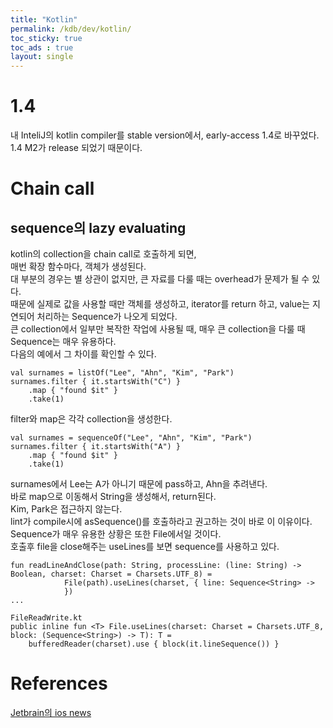 ```yaml
---
title: "Kotlin"
permalink: /kdb/dev/kotlin/
toc_sticky: true
toc_ads : true
layout: single
---
```


# 1.4
내 InteliJ의 kotlin compiler를 stable version에서, early-access 1.4로 바꾸었다.    
1.4 M2가 release 되었기 때문이다.   

# Chain call
## sequence의 lazy evaluating
kotlin의 collection을 chain call로 호출하게 되면,    
매번 확장 함수마다, 객체가 생성된다.     
대 부분의 경우는 별 상관이 없지만, 큰 자료를 다룰 때는 overhead가 문제가 될 수 있다.     
때문에 실제로 값을 사용할 때만 객체를 생성하고, iterator를 return 하고, value는 지연되어 처리하는 Sequence가 나오게 되었다.      
큰 collection에서 일부만 복작한 작업에 사용될 때, 매우 큰 collection을 다룰 때 Sequence는 매우 유용하다.     
다음의 예에서 그 차이를 확인할 수 있다.    
```
val surnames = listOf("Lee", "Ahn", "Kim", "Park")
surnames.filter { it.startsWith("C") }
    .map { "found $it" }
    .take(1)
```
filter와 map은 각각 collection을 생성한다.    

```
val surnames = sequenceOf("Lee", "Ahn", "Kim", "Park")
surnames.filter { it.startsWith("A") }
    .map { "found $it" }
    .take(1)
```
surnames에서 Lee는 A가 아니기 때문에 pass하고, Ahn을 추려낸다.     
바로 map으로 이동해서 String을 생성해서, return된다.     
Kim, Park은 접근하지 않는다.       
lint가  compile시에 asSequence()를 호출하라고 권고하는 것이 바로 이 이유이다.      
Sequence가 매우 유용한 상황은 또한 File에서일 것이다.      
호출후 file을 close해주는 useLines를 보면 sequence를 사용하고 있다.     
```
fun readLineAndClose(path: String, processLine: (line: String) -> Boolean, charset: Charset = Charsets.UTF_8) =
            File(path).useLines(charset, { line: Sequence<String> ->
            })
...

FileReadWrite.kt
public inline fun <T> File.useLines(charset: Charset = Charsets.UTF_8, block: (Sequence<String>) -> T): T =
    bufferedReader(charset).use { block(it.lineSequence()) }
```

# References
[Jetbrain의 ios news](https://blog.jetbrains.com/kotlin/category/ios/)   

